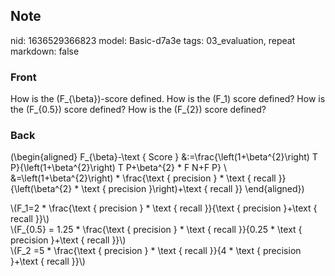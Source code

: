## Note
nid: 1636529366823
model: Basic-d7a3e
tags: 03_evaluation, repeat
markdown: false

### Front
How is the \(F_{\beta}\)-score defined. How is the \(F_1\) score defined? How is the \(F_{0.5}\) score defined? How is the \(F_{2}\) score defined?

### Back
\(\begin{aligned}
F_{\beta}-\text { Score } &:=\frac{\left(1+\beta^{2}\right) T P}{\left(1+\beta^{2}\right) T P+\beta^{2} * F N+F P} \\
&=\left(1+\beta^{2}\right) * \frac{\text { precision } * \text { recall }}{\left(\beta^{2} * \text { precision }\right)+\text { recall }}
\end{aligned}\)<div>
</div><div>\(F_1=2 * \frac{\text { precision } * \text { recall }}{\text { precision }+\text { recall }}\)
</div><div>\(F_{0.5} = 1.25 * \frac{\text { precision } * \text { recall }}{0.25 * \text { precision }+\text { recall }}\)
</div><div>\(F_2 =5 * \frac{\text { precision } * \text { recall }}{4 * \text { precision }+\text { recall }}\)
</div>
